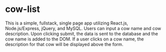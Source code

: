 # cow-list
This is a simple, fullstack, single page app utilizing React.js, Node.js/Express, jQuery, and MySQL. Users can input a cow name and cow description.
Upon clicking submit, the data is sent to the database and the cow name is added to the DOM. If a user clicks on a cow name,
the description for that cow will be displayed above the form.
